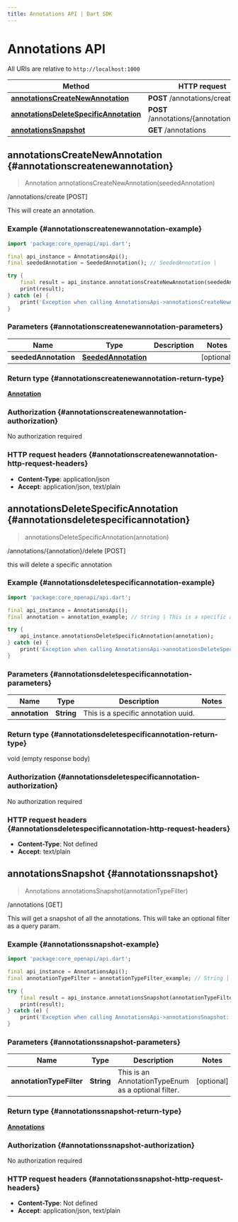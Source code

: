 ```yaml
---
title: Annotations API | Dart SDK
---
```


# Annotations API

All URIs are relative to `http://localhost:1000`

Method | HTTP request | Description
------------- | ------------- | -------------
[**annotationsCreateNewAnnotation**](AnnotationsApi#annotationscreatenewannotation) | **POST** /annotations/create | /annotations/create [POST]
[**annotationsDeleteSpecificAnnotation**](AnnotationsApi#annotationsdeletespecificannotation) | **POST** /annotations/\{annotation\}/delete | /annotations/\{annotation\}/delete [POST]
[**annotationsSnapshot**](AnnotationsApi#annotationssnapshot) | **GET** /annotations | /annotations [GET]


## **annotationsCreateNewAnnotation** {#annotationscreatenewannotation}
> Annotation annotationsCreateNewAnnotation(seededAnnotation)

/annotations/create [POST]

This will create an annotation.

### Example {#annotationscreatenewannotation-example}
```dart
import 'package:core_openapi/api.dart';

final api_instance = AnnotationsApi();
final seededAnnotation = SeededAnnotation(); // SeededAnnotation | 

try {
    final result = api_instance.annotationsCreateNewAnnotation(seededAnnotation);
    print(result);
} catch (e) {
    print('Exception when calling AnnotationsApi->annotationsCreateNewAnnotation: $e\n');
}
```

### Parameters {#annotationscreatenewannotation-parameters}

Name | Type | Description  | Notes
------------- | ------------- | ------------- | -------------
 **seededAnnotation** | [**SeededAnnotation**](../models/SeededAnnotation) |  | [optional] 

### Return type {#annotationscreatenewannotation-return-type}

[**Annotation**](../models/Annotation)

### Authorization {#annotationscreatenewannotation-authorization}

No authorization required

### HTTP request headers {#annotationscreatenewannotation-http-request-headers}

 - **Content-Type**: application/json
 - **Accept**: application/json, text/plain

## **annotationsDeleteSpecificAnnotation** {#annotationsdeletespecificannotation}
> annotationsDeleteSpecificAnnotation(annotation)

/annotations/\{annotation\}/delete [POST]

this will delete a specific annotation

### Example {#annotationsdeletespecificannotation-example}
```dart
import 'package:core_openapi/api.dart';

final api_instance = AnnotationsApi();
final annotation = annotation_example; // String | This is a specific annotation uuid.

try {
    api_instance.annotationsDeleteSpecificAnnotation(annotation);
} catch (e) {
    print('Exception when calling AnnotationsApi->annotationsDeleteSpecificAnnotation: $e\n');
}
```

### Parameters {#annotationsdeletespecificannotation-parameters}

Name | Type | Description  | Notes
------------- | ------------- | ------------- | -------------
 **annotation** | **String** | This is a specific annotation uuid. | 

### Return type {#annotationsdeletespecificannotation-return-type}

void (empty response body)

### Authorization {#annotationsdeletespecificannotation-authorization}

No authorization required

### HTTP request headers {#annotationsdeletespecificannotation-http-request-headers}

 - **Content-Type**: Not defined
 - **Accept**: text/plain

## **annotationsSnapshot** {#annotationssnapshot}
> Annotations annotationsSnapshot(annotationTypeFilter)

/annotations [GET]

This will get a snapshot of all the annotations.  This will take an optional filter as a query param.

### Example {#annotationssnapshot-example}
```dart
import 'package:core_openapi/api.dart';

final api_instance = AnnotationsApi();
final annotationTypeFilter = annotationTypeFilter_example; // String | This is an AnnotationTypeEnum as a optional filter.

try {
    final result = api_instance.annotationsSnapshot(annotationTypeFilter);
    print(result);
} catch (e) {
    print('Exception when calling AnnotationsApi->annotationsSnapshot: $e\n');
}
```

### Parameters {#annotationssnapshot-parameters}

Name | Type | Description  | Notes
------------- | ------------- | ------------- | -------------
 **annotationTypeFilter** | **String** | This is an AnnotationTypeEnum as a optional filter. | [optional] 

### Return type {#annotationssnapshot-return-type}

[**Annotations**](../models/Annotations)

### Authorization {#annotationssnapshot-authorization}

No authorization required

### HTTP request headers {#annotationssnapshot-http-request-headers}

 - **Content-Type**: Not defined
 - **Accept**: application/json, text/plain

